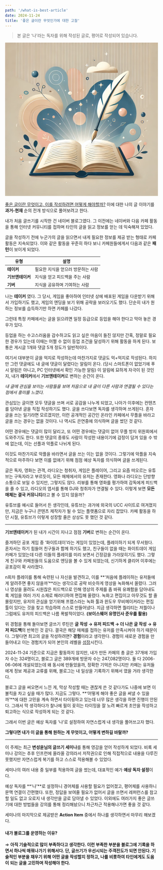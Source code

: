 ```yaml
---
path: '/what-is-best-article'
date: 2024-11-24
title: '좋은 글이란 무엇인가에 대한 고찰'
---
```


> 본 글은 ‘나’라는 독자를 위해 작성된 글로, 평어로 작성되어 있습니다.

![좋은 글이란 무엇인가에 대한 고찰](./best-article.png)

<u>좋은 글이란 무엇이고, 이를 작성하려면 어떻게 해야할까?</u>
이에 대한 나의 글 이야기를 **과거-현재** 순의 전개 방식으로 풀어보려고 한다.

내가 처음 글쓰기를 시작한 건 네이버 블로그였다. 그 이전에는 네이버와 다음 카페 활동을 통해 인터넷 커뮤니티를 접하며 타인의 글을 읽고 정보를 얻는 데 익숙해져 있었다.

글을 작성하기 전에 누군가의 글을 읽으면서 내게 필요한 정보를 제공 받는 형태로 카페 활동은 지속되었다.
이와 같은 활동을 꾸준히 하다 보니 카페원들에게서 다음과 같은 **패턴**이 보이게 되었다.

| 유형             | 설명                               |
| ---------------- | ---------------------------------- |
| **테이커**       | 필요한 지식을 얻으러 방문하는 사람 |
| **기브앤테이커** | 지식을 얻고 피드백을 주는 사람     |
| **기버**         | 지식을 공유하며 기여하는 사람      |

나는 **테이커** 였다. 그 당시, 게임을 좋아하여 인터넷 상에 배포된 게임을 다운받기 위해서 가입하기도 했고, 게임의 엔딩을 보기 위해 공략을 보러오기도 했다. 단순히 내가 원하는 정보를 습득하기만 하면 카페를 나갔다.

그런데 특정 카페에서는 글을 읽으려면 일정 등급으로 등업을 해야 한다고 막아 놓은 경우가 있다.

등업을 하는 수고스러움을 감수하고도 읽고 싶은 마음이 들진 않지만 간혹, 정말로 필요한 경우가 있는데 이때는 어쩔 수 없이 등업 조건을 달성하기 위해 활동을 하게 된다. 보통은 게시글 1개와 댓글 5개 정도가 일반적이다.

여기서 대부분이 글을 억지로 작성하는데 마찬가지로 댓글도 억+억지로 작성된다. 하지만 그런 댓글에도 내 글에 댓글이 달렸다는 알림이 온다. (당시 스마트폰이 없었기에 푸시 알림은 아니고, PC 인터넷에서 확인 가능한 알림) 이 알림에 묘하게 자극이 된 것인지, 내가 **테이커**에서 **기브앤테이커**로 변하는 순간이 온다.

_내 글에 관심을 보이는 사람들을 보며 처음으로 내 글이 다른 사람과 연결될 수 있다는 점에서 흥미를 느꼈다._

관심있는 글이면 모두 댓글을 쓰며 서로 공감을 나누게 되었고, 나아가 이후에는 컨텐츠를 담아낸 글을 직접 작성하기도 했다. 글을 쓰다보면 독자를 생각하며 쓰게된다. 혼자 글을 쓰는 일기라면 모르겠지만, 이런 공개적인 공간인 온라인 카페에서 무플을 바라고 글을 쓰는 경우는 없을 것이다. 나 역시도 은연중에 의식하며 글을 썼던 것 같다.

어떤 경우에는 댓글이 많이 달리고, 또 어떤 경우에는 댓글이 없어 무플 방지 위원회에서 도와주기도 한다. 또한 댓글의 종류도 사람이 작성한 내용이기에 감정이 담겨 있을 수 밖에 없는데, 이는 선플과 악플로 나뉘게 된다.

이것도 마찬가지로 악플을 바라면서 글을 쓰는 이는 없을 것이다. 그렇기에 악플을 지속적으로 마주하다 보면 이를 없애기 위해 점점 예상 독자를 의식하며 글을 쓰게된다.

글은 독자, 영화는 관객, 라디오는 청취자, 게임은 플레이어, 그리고 요즘 떠오르는 유튜브는 구독자라고 부르듯이, 모든 매체에서의 유저는 존재한다. 영화나 라디오는 단방향 소통으로 보일 수 있지만, 그렇지도 않다. 리뷰를 통해 영화를 평가하여 감독에게 피드백을 줄 수 있고, 라디오의 엽서를 통해 DJ와 청취자가 연결될 수 있다. 이렇게 보면 **모든 매체는 결국 커뮤니티**라고 볼 수 있지 않을까?

유튜브를 예시로 들어서 든 생각인데, 유튜브는 과거에 외국의 UCC 사이트로 여겨졌지만, 지금은 누구나 콘텐츠 제작자가 될 수 있는 플랫폼으로 자리 잡았다. 카페 활동을 하던 시절, 유튜브가 이렇게 성장할 줄은 상상도 못 했던 것 같다.

---

**기브앤테이커**가 된 내가 시간이 지나고 점점 **기버**로 변하는 순간이 온다.

즐겨하던 공포 게임 중 ‘화이트데이’라는 게임이 있었는데, 플레이하기 되게 무서웠다. 혼자서는 하기 힘들어 친구들과 함께 하기도 했고, 친구들이 없을 때는 화이트데이 게임 카페가 있었는데 다른 이들의 플레이를 미리 보면서 긴장감을 가라앉히기도 했다. 그렇게 친구와 카페원들의 도움으로 엔딩을 볼 수 있게 되었는데, 신기하게 클리어 이후에는 공포감이 확 사라졌다.

n회차 플레이를 통해 숙련된 나 자신을 발견하고, 이를 **‘처음에 플레이하는 유저들에게 알려주면 좋지 않을까’**라는 생각으로 공략 비슷하게 영상을 녹화해서 올렸다. 그러나 영상을 올려도 시원찮은 피드백으로 인해 영상의 주제를 좀 바꿔 유쾌함을 담아내도록 게임을 여러 가지 소재로 패러디하여 편집해 올렸다. 녹화고 편집이고 아무것도 할 줄 몰랐지만, 유저의 관심을 얻기위해 프랩스라는 녹화 툴과 윈도우 무비메이커라는 편집 툴이 있다는 것을 찾고 학습하여 스스로 만들어냈다. 지금 생각하면 퀄리티는 저퀄이나 그럼에도 유저의 피드백은 나름 폭발적이었다. **(보이스웨어 유명인사 준우를 활용)**

위 경험을 통해 돌아보면 글쓰기 루틴은 **글 작성 → 유저 피드백 → 더 나은 글 작성 → 유저 피드백**의 반복인 것 같다. 결국은 해당 매체를 접하는 유저를 만족시켜야 하기 때문이다. 그렇다면 최고의 글을 작성하려면? **경험**이라고 생각한다. 경험이 새로운 경험을 만들어내고 이는 경험치가 되어 본인의 레벨을 <u>성장</u>시킨다.

2024-11-24 기준으로 지금은 활동하지 않지만, 내가 만든 카페의 총 글은 37개에 가입자 수는 324명이고, 블로그 글은 389개에 방문자 수는 247,082명이다. 둘 다 2006-06-06에 개설되었는데 왜 동시에 만들었을까, 정확한 기억은 아니지만 카페는 유저들에게 정보 제공과 교류를 위해, 블로그는 내 일상을 기록하기 위해서 였을 거라 생각한다.

블로그 글을 써오면서 느낀 게, 막상 작성할 때는 괜찮게 쓴 것 같다가도 나중에 보면 이불킥을 차고 싶을 때가 많다. 지금도 그렇다. **‘어떻게 해야 좋은 글을 써낼 수 있을까’**에 대한 고민을 계속 하면서 타이핑하고 있는데 너무 많은 생각을 하면 진행이 안된다. 그래서 막 생각하다가 찰나에 필이 꽂히는 타이밍을 잘 노려 빠르게 초안을 작성하고 퇴고하는 식으로 작성하게 되는 것 같다.

그래서 이번 글은 예상 독자를 ‘나’로 설정하여 자연스럽게 내 생각을 풀어쓰고자 했다.

**그렇다면 내가 이 글을 통해 원하는 게 무엇이고, 어떻게 변하길 바랄까?**

---

이 주제는 최근 **변성윤님의 글쓰기 세미나**를 통해 영감을 얻어 작성하게 되었다. 비록 세미나 강의는 추후 인프런에 올라올 강의라서 저작권으로 인해 직접적으로 내용을 다루진 못했지만 자연스럽게 복기를 하고 스스로 적용해볼 수 있었다.

세미나의 여러 내용 중 일부를 적용하여 글을 썼는데, 대표적인 예가 **예상 독자 설정**이다.

예상 독자를 **‘나’**로 설정하니 경어체를 사용할 필요가 없어졌고, 평어체를 사용하니 문맥 연결이 간편했다. 또한, 정답을 보여줄 필요가 없어서 글을 쓰면서 레퍼런스를 참고할 일도 없고 오로지 내 생각만을 글로 담아낼 수 있었다. 이외에도 여러가지 좋은 글쓰기에 대한 방법들을 강의를 통해 정리해놨으니 차근차근 적용해나가면 좋을 것 같다.

세미나의 마지막으로 제공받은 **Action Item** 중에서 하나를 생각하면서 마무리 해보겠다.

#### 내가 블로그를 운영하는 이유?

⇒ **아직 기술적으로 많이 부족하다고 생각한다. 이런 부족한 부분을 블로그에 기록을 하면서 하나씩 매꿔나가기 위해서다. 단, 글쓰기가 우선시되는 주객전도가 되면 안된다. 기술적인 부분을 채우기 위해 어떤 글을 작성할지 정하고, 나를 비롯하여 타인에게도 도움이 되는 글을 고민하며 작성해야 한다.**
